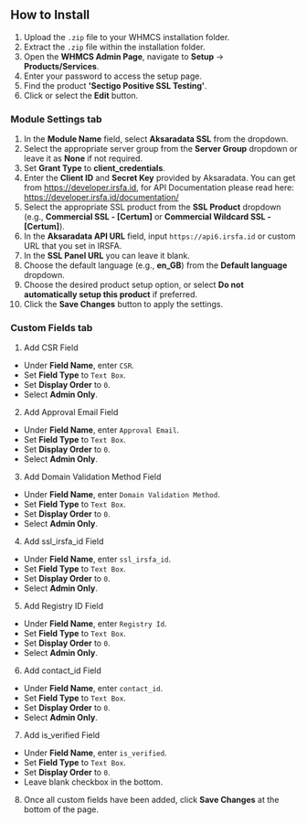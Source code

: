 ## How to Install

1. Upload the `.zip` file to your WHMCS installation folder.
2. Extract the `.zip` file within the installation folder.
3. Open the **WHMCS Admin Page**, navigate to **Setup** -> **Products/Services**.
4. Enter your password to access the setup page.
5. Find the product **'Sectigo Positive SSL Testing'**.
6. Click or select the **Edit** button.

### **Module Settings** tab

1. In the **Module Name** field, select **Aksaradata SSL** from the dropdown.
2. Select the appropriate server group from the **Server Group** dropdown or leave it as **None** if not required.
3. Set **Grant Type** to **client_credentials**.
4. Enter the **Client ID** and **Secret Key** provided by Aksaradata. You can get from https://developer.irsfa.id, for API Documentation please read here: https://developer.irsfa.id/documentation/
5. Select the appropriate SSL product from the **SSL Product** dropdown (e.g., **Commercial SSL - [Certum]** or **Commercial Wildcard SSL - [Certum]**).
6. In the **Aksaradata API URL** field, input `https://api6.irsfa.id` or custom URL that you set in IRSFA.
7. In the **SSL Panel URL** you can leave it blank.
8. Choose the default language (e.g., **en_GB**) from the **Default language** dropdown.
9. Choose the desired product setup option, or select **Do not automatically setup this product** if preferred.
10. Click the **Save Changes** button to apply the settings.

### **Custom Fields** tab

1. Add CSR Field
- Under **Field Name**, enter `CSR`.
- Set **Field Type** to `Text Box`.
- Set **Display Order** to `0`.
- Select **Admin Only**.
2. Add Approval Email Field
- Under **Field Name**, enter `Approval Email`.
- Set **Field Type** to `Text Box`.
- Set **Display Order** to `0`.
- Select **Admin Only**.
3. Add Domain Validation Method Field
- Under **Field Name**, enter `Domain Validation Method`.
- Set **Field Type** to `Text Box`.
- Set **Display Order** to `0`.
- Select **Admin Only**.
4. Add ssl_irsfa_id Field
- Under **Field Name**, enter `ssl_irsfa_id`.
- Set **Field Type** to `Text Box`.
- Set **Display Order** to `0`.
- Select **Admin Only**.
5. Add Registry ID Field
- Under **Field Name**, enter `Registry Id`.
- Set **Field Type** to `Text Box`.
- Set **Display Order** to `0`.
- Select **Admin Only**.
6. Add contact_id Field
- Under **Field Name**, enter `contact_id`.
- Set **Field Type** to `Text Box`.
- Set **Display Order** to `0`.
- Select **Admin Only**.
7. Add is_verified Field
- Under **Field Name**, enter `is_verified`.
- Set **Field Type** to `Text Box`.
- Set **Display Order** to `0`.
- Leave blank checkbox in the bottom.
8. Once all custom fields have been added, click **Save Changes** at the bottom of the page.


